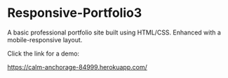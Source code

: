 # Responsive-Portfolio3

A basic professional portfolio site built using HTML/CSS.  Enhanced with a mobile-responsive layout.

Click the link for a demo:

https://calm-anchorage-84999.herokuapp.com/